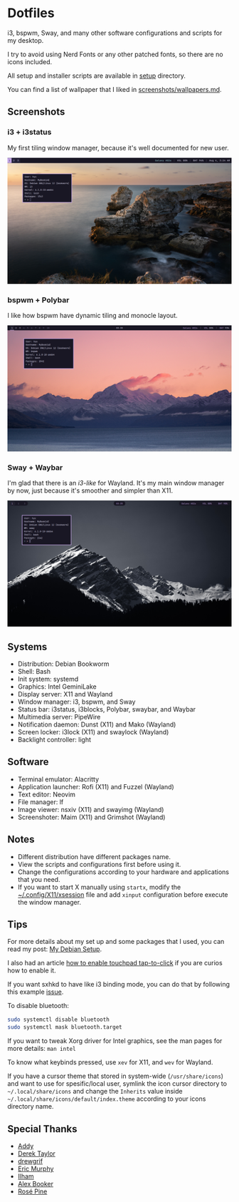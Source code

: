 # Dotfiles

i3, bspwm, Sway, and many other software configurations and scripts for my desktop.

I try to avoid using Nerd Fonts or any other patched fonts, so there are
no icons included.

All setup and installer scripts are available in [setup](setup/) directory.

You can find a list of wallpaper that I liked in
[screenshots/wallpapers.md](screenshots/wallpapers.md).

## Screenshots

### i3 + i3status

My first tiling window manager, because it's well documented for new user.

![i3 with i3status](screenshots/i3.png)

### bspwm + Polybar

I like how bspwm have dynamic tiling and monocle layout.

![bspwm with Polybar](screenshots/bspwm.png)

### Sway + Waybar

I'm glad that there is an _i3-like_ for Wayland. It's my main window
manager by now, just because it's smoother and simpler than X11.

![Sway with Waybar](screenshots/sway.png)

## Systems

- Distribution: Debian Bookworm
- Shell: Bash
- Init system: systemd
- Graphics: Intel GeminiLake
- Display server: X11 and Wayland
- Window manager: i3, bspwm, and Sway
- Status bar: i3status, i3blocks, Polybar, swaybar, and Waybar
- Multimedia server: PipeWire
- Notification daemon: Dunst (X11) and Mako (Wayland)
- Screen locker: i3lock (X11) and swaylock (Wayland)
- Backlight controller: light

## Software

- Terminal emulator: Alacritty
- Application launcher: Rofi (X11) and Fuzzel (Wayland)
- Text editor: Neovim
- File manager: lf
- Image viewer: nsxiv (X11) and swayimg (Wayland)
- Screenshoter: Maim (X11) and Grimshot (Wayland)

## Notes

- Different distribution have different packages name.
- View the scripts and configurations first before using it.
- Change the configurations according to your hardware and applications that
  you need.
- If you want to start X manually using `startx`, modify the
  [~/.config/X11/xsession](.config/X11/xsession) file and add `xinput`
  configuration before execute the window manager.

## Tips

For more details about my set up and some packages that I used, you can read
my post:
[My Debian Setup](https://wahyuwiyoko.github.io/blog/linux/my-debian-setup-with-i3wm/).

I also had an article
[how to enable touchpad tap-to-click](https://wahyuwiyoko.github.io/blog/linux/enable-touchpad-tap-to-click/)
if you are curios how to enable it.

If you want sxhkd to have like i3 binding mode, you can do that by following
this example [issue](https://github.com/baskerville/sxhkd/issues/58).

To disable bluetooth:

```bash
sudo systemctl disable bluetooth
sudo systemctl mask bluetooth.target
```

If you want to tweak Xorg driver for Intel graphics, see the man pages for
more details: `man intel`

To know what keybinds pressed, use `xev` for X11, and `wev` for Wayland.

If you have a cursor theme that stored in system-wide (`/usr/share/icons`) and
want to use for spesific/local user, symlink the icon cursor directory to
`~/.local/share/icons` and change the `Inherits` value inside
`~/.local/share/icons/default/index.theme` according to your icons directory
name.

## Special Thanks

- [Addy](https://github.com/addy-dclxvi)
- [Derek Taylor](https://gitlab.com/dwt1)
- [drewgrif](https://github.com/drewgrif)
- [Eric Murphy](https://github.com/ericmurphyxyz)
- [Ilham](https://github.com/ilhamisbored)
- [Alex Booker](https://github.com/bookercodes)
- [Rosé Pine](https://rosepinetheme.com/)
